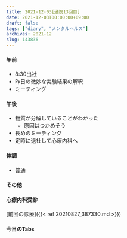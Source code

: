 ```yaml
---
title: 2021-12-03[通院13回目]
date: 2021-12-03T00:00:00+09:00
draft: false
tags: ["diary", "メンタルヘルス"]
archives: 2021-12
slug: 143836
---
```

#### 午前
- 8:30出社
- 昨日の微妙な実験結果の解釈
- ミーティング
#### 午後
- 物質が分解していることがわかった
  - 原因はつかめそう
- 長めのミーティング
- 定時に退社して心療内科へ
#### 体調
- 普通
#### その他
#### 心療内科受診
[前回の診療]({{< ref 20210827_387330.md >}})
#### 今日のTabs